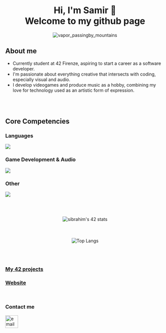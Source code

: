 <div align="center">
<h1 align="center">Hi, I'm Samir 👋 <br>Welcome to my github page </h1>

![vapor_passingby_mountains](https://github.com/sidev86/sidev86/assets/84662823/044c264e-26ae-40a7-8d6d-e6cafddd678d)
</div>
<h2>About me</h2>
<ul>
  <li>Currently student at 42 Firenze, aspiring to start a career as a software developer.</li>
  <li>I'm passionate about everything creative that intersects with coding, especially visual and audio.</li>
  <li>I develop videogames and produce music as a hobby, combining my love for technology used as an artistic form of expression.</li>
</ul>

<br><br>
<h2>Core Competencies</h2>
<h3>Languages</h3>
<p align="left">
  <a href="https://skillicons.dev">
    <img src="https://skillicons.dev/icons?i=c,cpp,cs,py" />
  </a>
</p>
<h3>Game Development & Audio</h3>
<p align="left">
  <a href="https://skillicons.dev">
    <img src="https://skillicons.dev/icons?i=unity,godot,ableton" />
  </a>
</p>
<h3>Other</h3>
<p align="left">
  <a href="https://skillicons.dev">
    <img src="https://skillicons.dev/icons?i=vim,vscode,git,bash,linux,docker" />
  </a>
</p>

<br><div align="center"><br>
<img src="https://badge.mediaplus.ma/starryblue/sibrahim?1337Badge=off&UM6P=off" alt="sibrahim's 42 stats" />
<br><br><br><br>
![Top Langs](https://github-readme-stats.vercel.app/api/top-langs/?username=sidev86&langs_count=8&theme=dracula)
</div>
<br><br>


<h3 align="left"><a href="https://github.com/sidev86/42projects">My 42 projects</a></h3>
<h3 align="left"><a href="https://sidev86.github.io/html-mywebsite">Website</a></h3>


<br>
<h3 align="left">Contact me</h3>
<p align="left">


<a href="mailto:samir.ibrahim@outlook.it">
  <img src="https://img.icons8.com/ios-filled/50/377cf6/new-post.png" alt="email icon" height="40" width="40"/>
</a>

